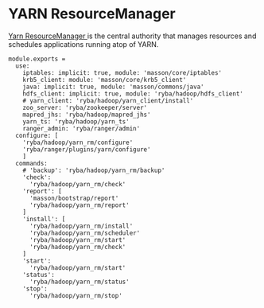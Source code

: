 
# YARN ResourceManager

[Yarn ResourceManager ](http://hadoop.apache.org/docs/current/hadoop-yarn/hadoop-yarn-site/ResourceManagerRestart.html) is the central authority that manages resources and schedules applications running atop of YARN.

    module.exports =
      use:
        iptables: implicit: true, module: 'masson/core/iptables'
        krb5_client: module: 'masson/core/krb5_client'
        java: implicit: true, module: 'masson/commons/java'
        hdfs_client: implicit: true, module: 'ryba/hadoop/hdfs_client'
        # yarn_client: 'ryba/hadoop/yarn_client/install'
        zoo_server: 'ryba/zookeeper/server'
        mapred_jhs: 'ryba/hadoop/mapred_jhs'
        yarn_ts: 'ryba/hadoop/yarn_ts'
        ranger_admin: 'ryba/ranger/admin'
      configure: [
        'ryba/hadoop/yarn_rm/configure'
        'ryba/ranger/plugins/yarn/configure'
        ]
      commands:
        # 'backup': 'ryba/hadoop/yarn_rm/backup'
        'check':
          'ryba/hadoop/yarn_rm/check'
        'report': [
          'masson/bootstrap/report'
          'ryba/hadoop/yarn_rm/report'
        ]
        'install': [
          'ryba/hadoop/yarn_rm/install'
          'ryba/hadoop/yarn_rm/scheduler'
          'ryba/hadoop/yarn_rm/start'
          'ryba/hadoop/yarn_rm/check'
        ]
        'start':
          'ryba/hadoop/yarn_rm/start'
        'status':
          'ryba/hadoop/yarn_rm/status'
        'stop':
          'ryba/hadoop/yarn_rm/stop'


[restart]: http://hadoop.apache.org/docs/current/hadoop-yarn/hadoop-yarn-site/ResourceManagerRestart.html
[ml_root_acl]: http://lucene.472066.n3.nabble.com/Yarn-HA-Zookeeper-ACLs-td4138735.html
[cloudera_ha]: http://www.cloudera.com/content/cloudera/en/documentation/core/latest/topics/cdh_hag_rm_ha_config.html
[cloudera_wp]: http://www.cloudera.com/content/cloudera/en/documentation/core/latest/topics/admin_ha_yarn_work_preserving_recovery.html
[hdp_wp]: http://docs.hortonworks.com/HDPDocuments/HDP2/HDP-2.2.4/bk_yarn_resource_mgt/content/ch_work-preserving_restart.html
[YARN-128]: https://issues.apache.org/jira/browse/YARN-128
[YARN-128-pdf]: https://issues.apache.org/jira/secure/attachment/12552867/RMRestartPhase1.pdf
[YARN-556]: https://issues.apache.org/jira/browse/YARN-556
[YARN-556-pdf]: https://issues.apache.org/jira/secure/attachment/12599562/Work%20Preserving%20RM%20Restart.pdf
